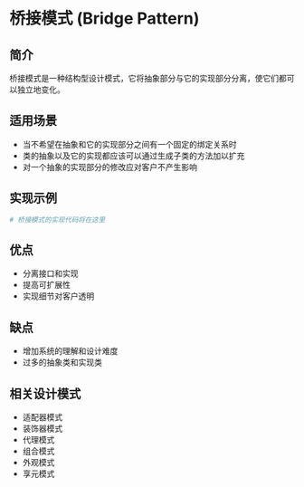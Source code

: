 # 桥接模式 (Bridge Pattern)

## 简介
桥接模式是一种结构型设计模式，它将抽象部分与它的实现部分分离，使它们都可以独立地变化。

## 适用场景
- 当不希望在抽象和它的实现部分之间有一个固定的绑定关系时
- 类的抽象以及它的实现都应该可以通过生成子类的方法加以扩充
- 对一个抽象的实现部分的修改应对客户不产生影响

## 实现示例
```python
# 桥接模式的实现代码将在这里
```

## 优点
- 分离接口和实现
- 提高可扩展性
- 实现细节对客户透明

## 缺点
- 增加系统的理解和设计难度
- 过多的抽象类和实现类

## 相关设计模式
- 适配器模式
- 装饰器模式
- 代理模式
- 组合模式
- 外观模式
- 享元模式
